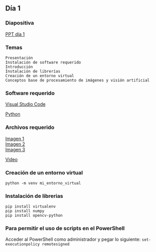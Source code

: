 ## Día 1

### Diapositiva

[PPT día 1](Computer%20Vision%20Clase%201.pptx?raw=true)

### Temas

    Presentación
    Instalación de software requerido
    Introducción
    Instalación de librerías
    Creación de un entorno virtual
    Conceptos base de procesamiento de imágenes y visión artificial


### Software requerido

[Visual Studio Code](https://code.visualstudio.com/)

[Python](https://www.python.org/)

### Archivos requerido

[Imagen 1](../src/img/perro1.png?raw=true)  
[Imagen 2](../src/img/perro2.png?raw=true)  
[Imagen 3](../src/img/perros.png?raw=true)

[Video](../src/vid/sample_1.mp4?raw=true)

### Creación de un entorno virtual

`python -m venv mi_entorno_virtual`

### Instalación de librerias

`pip install virtualenv`  
`pip install numpy`  
`pip install opencv-python`

### Para permitir el uso de scripts en el PowerShell

Acceder al PowerShell como administrador y pegar lo siguiente:
`set-executionpolicy remotesigned`